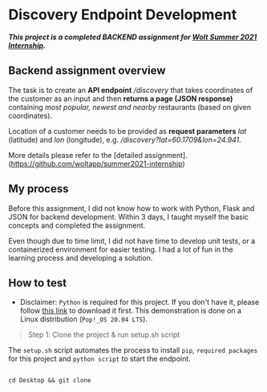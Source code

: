 # Discovery Endpoint Development
***This project is a completed BACKEND assignment for [Wolt Summer 2021 Internship](https://github.com/woltapp/summer2021-internship).***

## Backend assignment overview

The task is to create an **API endpoint** */discovery* that takes coordinates of the customer as an input and then **returns a page (JSON response)** containing *most popular, newest and nearby* restaurants (based on given coordinates).

Location of a customer needs to be provided as **request parameters** *lat* (latitude) and *lon* (longitude), e.g. */discovery?lat=60.1709&lon=24.941*.

More details please refer to the [detailed assignment].(https://github.com/woltapp/summer2021-internship)

## My process

Before this assignment, I did not know how to work with Python, Flask and JSON for backend development. Within 3 days, I taught myself the basic concepts and completed the assignment. 

Even though due to time limit, I did not have time to develop unit tests, or a containerized environment for easier testing. I had a lot of fun in the learning process and developing a solution.

## How to test

- Disclaimer: `Python` is required for this project. If you don't have it, please follow [this link](https://www.python.org/downloads/) to download it first. This demonstration is done on a Linux distribution (```Pop!_OS 20.04 LTS```).

> Step 1: Clone the project & run setup.sh script

The `setup.sh` script automates the process to install `pip`, `required packages` for this project and `python script` to start the endpoint.

```shell

cd Desktop && git clone 

```

